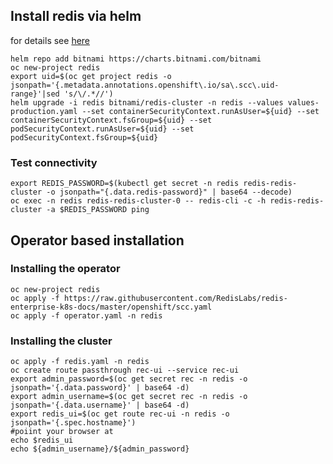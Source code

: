 
## Install redis via helm

for details see [here](https://github.com/bitnami/charts/tree/master/bitnami/redis-cluster)

```shell
helm repo add bitnami https://charts.bitnami.com/bitnami
oc new-project redis
export uid=$(oc get project redis -o jsonpath='{.metadata.annotations.openshift\.io/sa\.scc\.uid-range}'|sed 's/\/.*//')
helm upgrade -i redis bitnami/redis-cluster -n redis --values values-production.yaml --set containerSecurityContext.runAsUser=${uid} --set containerSecurityContext.fsGroup=${uid} --set podSecurityContext.runAsUser=${uid} --set podSecurityContext.fsGroup=${uid}
```

### Test connectivity

```shell
export REDIS_PASSWORD=$(kubectl get secret -n redis redis-redis-cluster -o jsonpath="{.data.redis-password}" | base64 --decode)
oc exec -n redis redis-redis-cluster-0 -- redis-cli -c -h redis-redis-cluster -a $REDIS_PASSWORD ping
```

## Operator based installation

### Installing the operator

```shell
oc new-project redis
oc apply -f https://raw.githubusercontent.com/RedisLabs/redis-enterprise-k8s-docs/master/openshift/scc.yaml
oc apply -f operator.yaml -n redis
```

### Installing the cluster

```shell
oc apply -f redis.yaml -n redis
oc create route passthrough rec-ui --service rec-ui
export admin_password=$(oc get secret rec -n redis -o jsonpath='{.data.password}' | base64 -d)
export admin_username=$(oc get secret rec -n redis -o jsonpath='{.data.username}' | base64 -d)
export redis_ui=$(oc get route rec-ui -n redis -o jsonpath='{.spec.hostname}')
#poiint your browser at
echo $redis_ui  
echo ${admin_username}/${admin_password}
```
